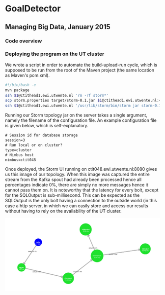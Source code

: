# GoalDetector
## Managing Big Data, January 2015

### Code overview


### Deploying the program on the UT cluster
We wrote a script in order to automate the build-upload-run cycle, which is supposed to be run from the root of the Maven project (the same location as Maven's pom.xml).

``` bash
#!/bin/bash -e 
mvn package
ssh $1@ctithead1.ewi.utwente.nl 'rm -rf storm*'
scp storm.properties target/storm-0.1.jar $1@ctithead1.ewi.utwente.nl:~
ssh $1@ctithead1.ewi.utwente.nl '/usr/lib/storm/bin/storm jar storm-0.1.jar nl.utwente.bigdata.GoalDetector storm.properties'
```

Running our Storm topology jar on the server takes a single argument, namely the filename of the configuration file. An example configuration file is given below, which is self-explanatory.
```
# Session id for database storage
session=3
# Run local or on cluster?
type=cluster
# Nimbus host
nimbus=ctit048
```

Once deployed, the Storm UI running on ctit048.ewi.utwente.nl:8080 gives us this image of our topology. When this image was captured the entire stream from the Kafka spout had already been processed hence all percentages indicate 0%, there are simply no more messages hence it cannot pass them on. It is noteworthy that the latency for every bolt, except for the SQLOutput is sub-millisecond. This can be expected as the SQLOutput is the only bolt having a connection to the outside world (in this case a http server, in which we can easily store and access our results without having to rely on the availability of the UT cluster.

![alt text](https://github.com/denniss17/mbd/blob/master/topology.png "Topology graph from the Storm UI interface on ctit048")
